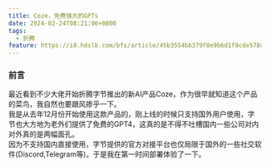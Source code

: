 ```yaml
---
title: Coze，免费强大的GPTs
date: 2024-02-24T08:21:06+0800
tags:
  - 折腾
feature: https://i0.hdslb.com/bfs/article/45b3554bb379f0e9b6d1f9cde578c930514080334.jpg
---
```

### 前言
最近看到不少大佬开始折腾字节推出的新AI产品Coze，作为很早就知道这个产品的菜鸟，我自然也要跟风掺乎一下。  
我是从去年12月份开始使用这款产品的，刚上线的时候只支持国外用户使用，字节也大方地为老外们提供了免费的GPT4，这真的是不得不吐槽国内一些公司对内对外真的是两幅面孔。  
因为不支持国内直接使用，字节提供的官方对接平台也仅局限于国外的一些社交软件(Discord,Telegram等)，于是我在第一时间部署体验了一下。

